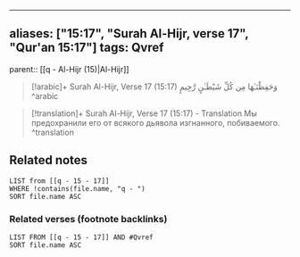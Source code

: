
---
aliases: ["15:17", "Surah Al-Hijr, verse 17", "Qur'an 15:17"]
tags: Qvref
---

parent:: [[q - Al-Hijr (15)|Al-Hijr]]

> [!arabic]+ Surah Al-Hijr, Verse 17 (15:17)
> <span class="quran-arabic">وَحَفِظْنَـٰهَا مِن كُلِّ شَيْطَـٰنٍ رَّجِيمٍ</span>
^arabic

> [!translation]+ Surah Al-Hijr, Verse 17 (15:17) - Translation
> Мы предохранили его от всякого дьявола изгнанного, побиваемого.
^translation



## Related notes
```dataview
LIST from [[q - 15 - 17]]
WHERE !contains(file.name, "q - ")
SORT file.name ASC
```

### Related verses (footnote backlinks)
```dataview
LIST FROM [[q - 15 - 17]] AND #Qvref
SORT file.name ASC
```

